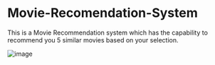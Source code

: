 # Movie-Recomendation-System
This is a Movie Recommendation system which has the capability to recommend you 5 similar movies based on your selection.

![image](https://user-images.githubusercontent.com/85067243/228462403-ebc33e23-7523-4a2d-abf8-5c91b9c13a46.png)
